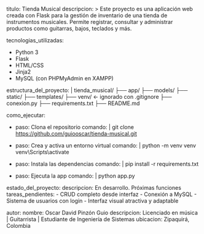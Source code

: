 titulo: Tienda Musical
descripcion: >
  Este proyecto es una aplicación web creada con Flask para la gestión de inventario de una tienda de instrumentos musicales.
  Permite registrar, consultar y administrar productos como guitarras, bajos, teclados y más.

tecnologias_utilizadas:
  - Python 3
  - Flask
  - HTML/CSS
  - Jinja2
  - MySQL (con PHPMyAdmin en XAMPP)

estructura_del_proyecto: |
  tienda_musical/
  ├── app/
  ├── models/
  ├── static/
  ├── templates/
  ├── venv/             ← ignorado con .gitignore
  ├── conexion.py
  ├── requirements.txt
  ├── README.md

como_ejecutar:
  - paso: Clona el repositorio
    comando: |
      git clone https://github.com/guiooscar/tienda-musical.git

  - paso: Crea y activa un entorno virtual
    comando: |
      python -m venv venv
      venv\Scripts\activate

  - paso: Instala las dependencias
    comando: |
      pip install -r requirements.txt

  - paso: Ejecuta la app
    comando: |
      python app.py

estado_del_proyecto:
  descripcion: En desarrollo. Próximas funciones
  tareas_pendientes:
    - CRUD completo desde interfaz
    - Conexión a MySQL
    - Sistema de usuarios con login
    - Interfaz visual atractiva y adaptable

autor:
  nombre: Oscar David Pinzón Guio
  descripcion: Licenciado en música | Guitarrista | Estudiante de Ingeniería de Sistemas
  ubicacion: Zipaquirá, Colombia
